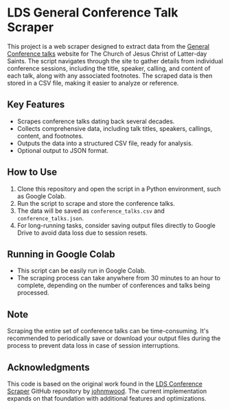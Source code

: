 # LDS General Conference Talk Scraper

This project is a web scraper designed to extract data from the [General Conference talks](https://www.churchofjesuschrist.org/study/general-conference?lang=eng) website for The Church of Jesus Christ of Latter-day Saints. The script navigates through the site to gather details from individual conference sessions, including the title, speaker, calling, and content of each talk, along with any associated footnotes. The scraped data is then stored in a CSV file, making it easier to analyze or reference.

## Key Features
- Scrapes conference talks dating back several decades.
- Collects comprehensive data, including talk titles, speakers, callings, content, and footnotes.
- Outputs the data into a structured CSV file, ready for analysis.
- Optional output to JSON format.

## How to Use
1. Clone this repository and open the script in a Python environment, such as Google Colab.
2. Run the script to scrape and store the conference talks.
3. The data will be saved as `conference_talks.csv` and `conference_talks.json`.
4. For long-running tasks, consider saving output files directly to Google Drive to avoid data loss due to session resets.

## Running in Google Colab
- This script can be easily run in Google Colab.
- The scraping process can take anywhere from 30 minutes to an hour to complete, depending on the number of conferences and talks being processed.

## Note
Scraping the entire set of conference talks can be time-consuming. It's recommended to periodically save or download your output files during the process to prevent data loss in case of session interruptions.

## Acknowledgments
This code is based on the original work found in the [LDS Conference Scraper](https://github.com/johnmwood/LDS-Conference-Scraper) GitHub repository by [johnmwood](https://github.com/johnmwood). The current implementation expands on that foundation with additional features and optimizations.
